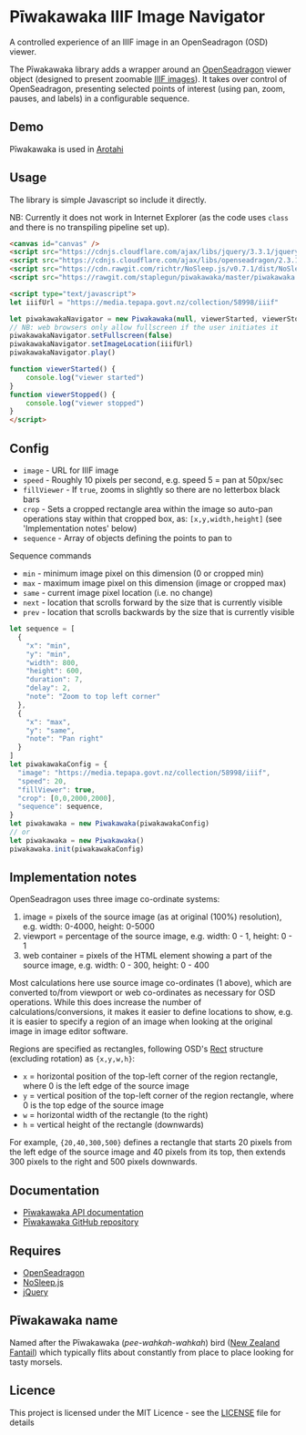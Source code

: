 # Pīwakawaka IIIF Image Navigator

A controlled experience of an IIIF image in an OpenSeadragon (OSD) viewer.

The Pīwakawaka library adds a wrapper around an
[OpenSeadragon](https://openseadragon.github.io/) viewer object
(designed to present zoomable [IIIF images](http://iiif.io/)).
It takes over control of OpenSeadragon, presenting selected points of interest
(using pan, zoom, pauses, and labels) in a configurable sequence.

## Demo

Pīwakawaka is used in [Arotahi](https://staplegun.github.io/arotahi/)

## Usage

The library is simple Javascript so include it directly.

NB: Currently it does not work in Internet Explorer (as the code uses `class`
and there is no transpiling pipeline set up).

```HTML
<canvas id="canvas" />
<script src="https://cdnjs.cloudflare.com/ajax/libs/jquery/3.3.1/jquery.min.js"></script>
<script src="https://cdnjs.cloudflare.com/ajax/libs/openseadragon/2.3.1/openseadragon.min.js"></script>
<script src="https://cdn.rawgit.com/richtr/NoSleep.js/v0.7.1/dist/NoSleep.js"></script>
<script src="https://rawgit.com/staplegun/piwakawaka/master/piwakawaka.min.js"></script>

<script type="text/javascript">
let iiifUrl = "https://media.tepapa.govt.nz/collection/58998/iiif"

let piwakawakaNavigator = new Piwakawaka(null, viewerStarted, viewerStopped)
// NB: web browsers only allow fullscreen if the user initiates it
piwakawakaNavigator.setFullscreen(false)
piwakawakaNavigator.setImageLocation(iiifUrl)
piwakawakaNavigator.play()

function viewerStarted() {
    console.log("viewer started")
}
function viewerStopped() {
    console.log("viewer stopped")
}
</script>
```

## Config

* `image` - URL for IIIF image
* `speed` - Roughly 10 pixels per second, e.g. speed 5 = pan at 50px/sec
* `fillViewer` - If `true`, zooms in slightly so there are no letterbox black bars
* `crop` - Sets a cropped rectangle area within the image so auto-pan operations stay within that cropped box, as: `[x,y,width,height]` (see 'Implementation notes' below)
* `sequence` - Array of objects defining the points to pan to

Sequence commands
* `min` - minimum image pixel on this dimension (0 or cropped min)
* `max` - maximum image pixel on this dimension (image or cropped max)
* `same` - current image pixel location (i.e. no change)
* `next` - location that scrolls forward by the size that is currently visible
* `prev` - location that scrolls backwards by the size that is currently visible

```javascript
let sequence = [
  {
    "x": "min",
    "y": "min",
    "width": 800,
    "height": 600,
    "duration": 7,
    "delay": 2,
    "note": "Zoom to top left corner"
  },
  {
    "x": "max",
    "y": "same",
    "note": "Pan right"
  }
]
let piwakawakaConfig = {
  "image": "https://media.tepapa.govt.nz/collection/58998/iiif",
  "speed": 20,
  "fillViewer": true,
  "crop": [0,0,2000,2000],
  "sequence": sequence,
}
let piwakawaka = new Piwakawaka(piwakawakaConfig)
// or
let piwakawaka = new Piwakawaka()
piwakawaka.init(piwakawakaConfig)
```

## Implementation notes

OpenSeadragon uses three image co-ordinate systems:
1. image = pixels of the source image (as at original (100%) resolution), e.g. width: 0-4000, height: 0-5000
2. viewport = percentage of the source image, e.g. width: 0 - 1, height: 0 - 1
3. web container = pixels of the HTML element showing a part of the source image, e.g. width: 0 - 300, height: 0 - 400

Most calculations here use source image co-ordinates (1 above), which are
converted to/from viewport or web co-ordinates as necessary for OSD operations.
While this does increase the number of calculations/conversions, it makes it
easier to define locations to show, e.g. it is easier to specify a region of
an image when looking at the original image in image editor software.

Regions are specified as rectangles, following OSD's
[Rect](https://openseadragon.github.io/docs/OpenSeadragon.Rect.html) structure
(excluding rotation) as `{x,y,w,h}`:
- `x` = horizontal position of the top-left corner of the region rectangle, where 0 is the left edge of the source image
- `y` = vertical position of the top-left corner of the region rectangle, where 0 is the top edge of the source image
- `w` = horizontal width of the rectangle (to the right)
- `h` = vertical height of the rectangle (downwards)

For example, `{20,40,300,500}` defines a rectangle that starts 20 pixels from
the left edge of the source image and 40 pixels from its top,
then extends 300 pixels to the right and 500 pixels downwards.

## Documentation

* [Pīwakawaka API documentation](https://staplegun.github.io/piwakawaka/)
* [Pīwakawaka GitHub repository](https://github.com/staplegun/piwakawaka/)

## Requires

* [OpenSeadragon](https://openseadragon.github.io/)
* [NoSleep.js](https://github.com/richtr/NoSleep.js)
* [jQuery](https://jquery.com/)

## Pīwakawaka name

Named after the Pīwakawaka (_pee-wahkah-wahkah_) bird
([New Zealand Fantail](https://en.wikipedia.org/wiki/New_Zealand_fantail))
which typically flits about constantly from place to place looking for tasty morsels.

## Licence

This project is licensed under the MIT Licence - see the
[LICENSE](LICENSE) file for details
